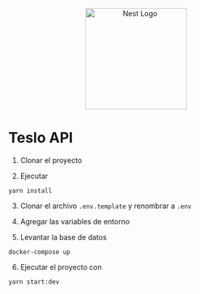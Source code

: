 <p align="center">
  <a href="http://nestjs.com/" target="blank"><img src="https://nestjs.com/img/logo-small.svg" width="200" alt="Nest Logo" /></a>
</p>

# Teslo API

1. Clonar el proyecto

2. Ejecutar
```
yarn install
```

3. Clonar el archivo ```.env.template```  y renombrar a ```.env```

4. Agregar las variables de entorno

5. Levantar la base de datos
```
docker-compose up
```

6. Ejecutar el proyecto con 
```
yarn start:dev
```

